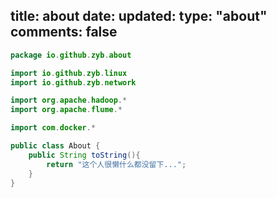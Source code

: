 title: about
date: 
updated:
type: "about"
comments: false
---

```java
package io.github.zyb.about

import io.github.zyb.linux
import io.github.zyb.network

import org.apache.hadoop.*
import org.apache.flume.*

import com.docker.*

public class About {
	public String toString(){
		return "这个人很懒什么都没留下...";
	}
}
```
